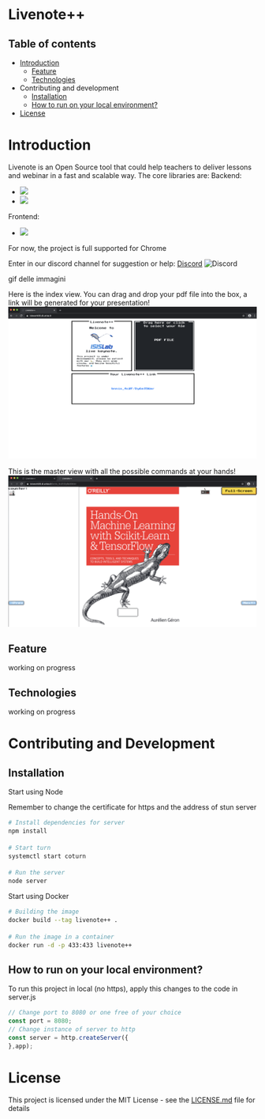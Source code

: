 # Livenote++

## Table of contents
* [Introduction](#Introduction)
  * [Feature](#Feature)
  * [Technologies](#Technologies)
* Contributing and development
  * [Installation](#Installation)
  * [How to run on your local environment?](#How-to-run-on-your-local-environment?)
* [License](#License)

# Introduction

Livenote is an Open Source tool that could help teachers to deliver lessons and webinar in a fast and scalable way.
The core libraries are:
Backend:
* ![](https://img.shields.io/badge/express-4.17.1-green)
* ![](https://img.shields.io/badge/socket.io-2.3.0-green)

Frontend:
* ![](https://img.shields.io/badge/nes.css-2.3.0-green)

For now, the project is full supported for Chrome

Enter in our discord channel for suggestion or help:
[Discord](https://discord.gg/BTt5fUp) ![Discord](https://img.shields.io/discord/693092516286693387)

gif delle immagini

Here is the index view. You can drag and drop your pdf file into the box, a link will be generated for your presentation!
![preview](./public/img/preview1.png)

This is the master view with all the possible commands at your hands!
![preview](./public/img/preview2.png)

## Feature

working on progress

## Technologies

working on progress

# Contributing and Development

## Installation

Start using Node

Remember to change the certificate for https and the address of stun server

```bash
# Install dependencies for server
npm install

# Start turn
systemctl start coturn

# Run the server
node server
```

Start using Docker

```bash
# Building the image
docker build --tag livenote++ .

# Run the image in a container
docker run -d -p 433:433 livenote++
```

## How to run on your local environment?

To run this project in local (no https), apply this changes to the code in server.js

```js
// Change port to 8080 or one free of your choice
const port = 8080;
// Change instance of server to http
const server = http.createServer({ 
},app);
```

# License

This project is licensed under the MIT License - see the [LICENSE.md](LICENSE) file for details
